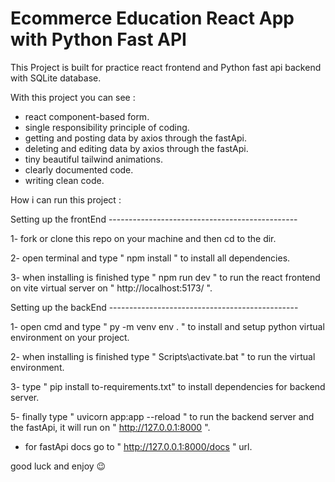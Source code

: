 
# Ecommerce Education React App with Python Fast API

This Project is built for practice react frontend and Python fast api backend with SQLite database.

With this project you can see :
-  react component-based form.
-  single responsibility principle of coding.
-  getting and posting data by axios through the fastApi.
-  deleting and editing data by axios through the fastApi.
-  tiny beautiful tailwind animations.
-  clearly documented code.
-  writing clean code.


How i can run this project :

Setting up the frontEnd -----------------------------------------------

1- fork or clone this repo on your machine and then cd to the dir.

2- open terminal and type " npm install " to install all dependencies.

3- when installing is finished type " npm run dev " to run the react frontend on vite virtual server on " http://localhost:5173/ ".


Setting up the backEnd -----------------------------------------------


1- open cmd and type " py -m venv env . " to install and setup python virtual environment on your project.

2- when installing is finished type " Scripts\activate.bat " to run the virtual environment.

3- type " pip install to-requirements.txt" to install dependencies for backend server.

5- finally type " uvicorn app:app --reload " to run the backend server and the fastApi, it will run on " http://127.0.0.1:8000 ".



- for fastApi docs go to " http://127.0.0.1:8000/docs " url.

good luck and enjoy 😉


